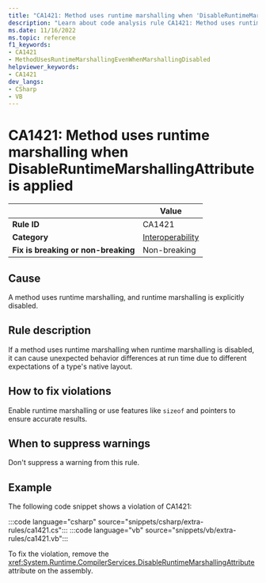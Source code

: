 ```yaml
---
title: "CA1421: Method uses runtime marshalling when 'DisableRuntimeMarshallingAttribute' is applied"
description: "Learn about code analysis rule CA1421: Method uses runtime marshalling when 'DisableRuntimeMarshallingAttribute' is applied"
ms.date: 11/16/2022
ms.topic: reference
f1_keywords:
- CA1421
- MethodUsesRuntimeMarshallingEvenWhenMarshallingDisabled
helpviewer_keywords:
- CA1421
dev_langs:
- CSharp
- VB
---
```

# CA1421: Method uses runtime marshalling when DisableRuntimeMarshallingAttribute is applied

|                                     | Value                                            |
| ----------------------------------- | ------------------------------------------------ |
| **Rule ID**                         | CA1421                                           |
| **Category**                        | [Interoperability](interoperability-warnings.md) |
| **Fix is breaking or non-breaking** | Non-breaking                                     |

## Cause

A method uses runtime marshalling, and runtime marshalling is explicitly disabled.

## Rule description

If a method uses runtime marshalling when runtime marshalling is disabled, it can cause unexpected behavior differences at run time due to different expectations of a type's native layout.

## How to fix violations

Enable runtime marshalling or use features like `sizeof` and pointers to ensure accurate results.

## When to suppress warnings

Don't suppress a warning from this rule.

## Example

The following code snippet shows a violation of CA1421:

:::code language="csharp" source="snippets/csharp/extra-rules/ca1421.cs":::
:::code language="vb" source="snippets/vb/extra-rules/ca1421.vb":::

To fix the violation, remove the <xref:System.Runtime.CompilerServices.DisableRuntimeMarshallingAttribute> attribute on the assembly.
